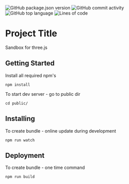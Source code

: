 ![GitHub package.json version](https://img.shields.io/github/package-json/v/ashutilov/three.js-animations)
![GitHub commit activity](https://img.shields.io/github/commit-activity/w/ashutilov/three.js-animations)
![GitHub top language](https://img.shields.io/github/languages/top/ashutilov/three.js-animations)
![Lines of code](https://img.shields.io/tokei/lines/github/ashutilov/three.js-animations)

# Project Title

Sandbox for three.js


## Getting Started

Install all required npm's

```
npm install
```

To start dev server - go to public dir

```
cd public/
```


## Installing

To create bundle - online update during development

```
npm run watch
```

## Deployment

To create bundle - one time command

```
npm run build
```

